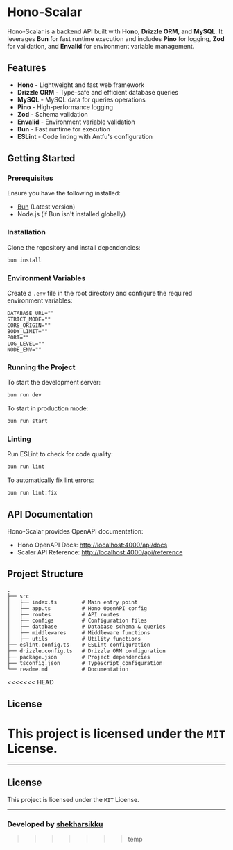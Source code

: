 # Hono-Scalar

Hono-Scalar is a backend API built with **Hono**, **Drizzle ORM**, and **MySQL**. It leverages **Bun** for fast runtime execution and includes **Pino** for logging, **Zod** for validation, and **Envalid** for environment variable management.

## Features

- **Hono** - Lightweight and fast web framework
- **Drizzle ORM** - Type-safe and efficient database queries
- **MySQL** - MySQL data for queries operations
- **Pino** - High-performance logging
- **Zod** - Schema validation
- **Envalid** - Environment variable validation
- **Bun** - Fast runtime for execution
- **ESLint** - Code linting with Antfu's configuration

## Getting Started

### Prerequisites

Ensure you have the following installed:

- [Bun](https://bun.sh/) (Latest version)
- Node.js (if Bun isn't installed globally)

### Installation

Clone the repository and install dependencies:

```sh
bun install
```

### Environment Variables

Create a `.env` file in the root directory and configure the required environment variables:

```env
DATABASE_URL=""
STRICT_MODE=""
CORS_ORIGIN=""
BODY_LIMIT=""
PORT=""
LOG_LEVEL=""
NODE_ENV=""
```

### Running the Project

To start the development server:

```sh
bun run dev
```

To start in production mode:

```sh
bun run start
```

### Linting

Run ESLint to check for code quality:

```sh
bun run lint
```

To automatically fix lint errors:

```sh
bun run lint:fix
```

## API Documentation

Hono-Scalar provides OpenAPI documentation:

- Hono OpenAPI Docs: [http://localhost:4000/api/docs](http://localhost:4000/api/docs)
- Scaler API Reference: [http://localhost:4000/api/reference](http://localhost:4000/api/reference)

## Project Structure

```
.
├── src
│   ├── index.ts        # Main entry point
│   ├── app.ts          # Hono OpenAPI config
│   ├── routes          # API routes
│   ├── configs         # Configuration files
│   ├── database        # Database schema & queries
│   ├── middlewares     # Middleware functions
│   ├── utils           # Utility functions
├── eslint.config.ts    # ESLint configuration
├── drizzle.config.ts   # Drizzle ORM configuration
├── package.json        # Project dependencies
├── tsconfig.json       # TypeScript configuration
└── readme.md           # Documentation
```

<<<<<<< HEAD
## License

This project is licensed under the `MIT` License.
=======
---

## License

This project is licensed under the `MIT` License.

---

### **Developed by [shekharsikku](https://linkedin.com/in/shekharsikku)**
>>>>>>> temp
